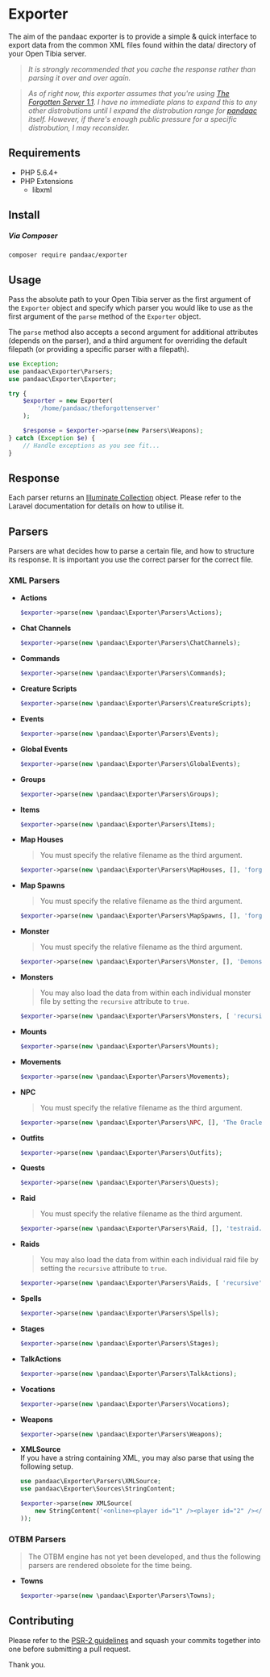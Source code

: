 # Exporter
The aim of the pandaac exporter is to provide a simple & quick interface to export data from the common XML files found within the data/ directory of your Open Tibia server.

> _It is strongly recommended that you cache the response rather than parsing it over and over again._

> _As of right now, this exporter assumes that you're using [The Forgotten Server 1.1](https://github.com/otland/forgottenserver/tree/1.1). I have no immediate plans to expand this to any other distrobutions until I expand the distrobution range for [pandaac](https://github.com/pandaac/pandaac) itself. However, if there's enough public pressure for a specific distrobution, I may reconsider._

## Requirements
* PHP 5.6.4+
* PHP Extensions
  * libxml

## Install
##### Via Composer
```
composer require pandaac/exporter
```

## Usage
Pass the absolute path to your Open Tibia server as the first argument of the `Exporter` object and specify which parser you would like to use as the first argument of the `parse` method of the `Exporter` object.

The `parse` method also accepts a second argument for additional attributes (depends on the parser), and a third argument for overriding the default filepath (or providing a specific parser with a filepath).

```php
use Exception;
use pandaac\Exporter\Parsers;
use pandaac\Exporter\Exporter;

try {
    $exporter = new Exporter(
        '/home/pandaac/theforgottenserver'
    );

    $response = $exporter->parse(new Parsers\Weapons);
} catch (Exception $e) {
    // Handle exceptions as you see fit...
}
```

## Response
Each parser returns an [Illuminate Collection](https://laravel.com/docs/5.4/collections) object. Please refer to the Laravel documentation for details on how to utilise it.

## Parsers
Parsers are what decides how to parse a certain file, and how to structure its response. It is important you use the correct parser for the correct file.

### XML Parsers
+ **Actions**  

   ```php
   $exporter->parse(new \pandaac\Exporter\Parsers\Actions);
   ```

+ **Chat Channels**  

   ```php
   $exporter->parse(new \pandaac\Exporter\Parsers\ChatChannels);
   ```

+ **Commands**  
   
   ```php
   $exporter->parse(new \pandaac\Exporter\Parsers\Commands);
   ```

+ **Creature Scripts**  
   
   ```php
   $exporter->parse(new \pandaac\Exporter\Parsers\CreatureScripts);
   ```

+ **Events**  
   
   ```php
   $exporter->parse(new \pandaac\Exporter\Parsers\Events);
   ```

+ **Global Events**  
   
   ```php
   $exporter->parse(new \pandaac\Exporter\Parsers\GlobalEvents);
   ```

+ **Groups**  
   
   ```php
   $exporter->parse(new \pandaac\Exporter\Parsers\Groups);
   ```

+ **Items**  
   
   ```php
   $exporter->parse(new \pandaac\Exporter\Parsers\Items);
   ```

+ **Map Houses**  
   > You must specify the relative filename as the third argument.  

   ```php
   $exporter->parse(new \pandaac\Exporter\Parsers\MapHouses, [], 'forgotten-house.xml');
   ```

+ **Map Spawns**  
   > You must specify the relative filename as the third argument.  

   ```php
   $exporter->parse(new \pandaac\Exporter\Parsers\MapSpawns, [], 'forgotten-spawn.xml');
   ```

+ **Monster**  
   > You must specify the relative filename as the third argument.  

   ```php
   $exporter->parse(new \pandaac\Exporter\Parsers\Monster, [], 'Demons/Demon.xml');
   ```

+ **Monsters**  
   > You may also load the data from within each individual monster file by setting the `recursive` attribute to `true`.  
   
   ```php
   $exporter->parse(new \pandaac\Exporter\Parsers\Monsters, [ 'recursive' => true ]);
   ```

+ **Mounts**  
   
   ```php
   $exporter->parse(new \pandaac\Exporter\Parsers\Mounts);
   ```

+ **Movements**  
   
   ```php
   $exporter->parse(new \pandaac\Exporter\Parsers\Movements);
   ```

+ **NPC**  
   > You must specify the relative filename as the third argument.  

   ```php
   $exporter->parse(new \pandaac\Exporter\Parsers\NPC, [], 'The Oracle.xml');
   ```

+ **Outfits**  
   
   ```php
   $exporter->parse(new \pandaac\Exporter\Parsers\Outfits);
   ```

+ **Quests**  
   
   ```php
   $exporter->parse(new \pandaac\Exporter\Parsers\Quests);
   ```

+ **Raid**  
   > You must specify the relative filename as the third argument.  

   ```php
   $exporter->parse(new \pandaac\Exporter\Parsers\Raid, [], 'testraid.xml');
   ```

+ **Raids**  
   > You may also load the data from within each individual raid file by setting the `recursive` attribute to `true`.  

   ```php
   $exporter->parse(new \pandaac\Exporter\Parsers\Raids, [ 'recursive' => true ]);
   ```

+ **Spells**  
   
   ```php
   $exporter->parse(new \pandaac\Exporter\Parsers\Spells);
   ```

+ **Stages**  
   
   ```php
   $exporter->parse(new \pandaac\Exporter\Parsers\Stages);
   ```

+ **TalkActions**  
   
   ```php
   $exporter->parse(new \pandaac\Exporter\Parsers\TalkActions);
   ```

+ **Vocations**  
   
   ```php
   $exporter->parse(new \pandaac\Exporter\Parsers\Vocations);
   ```

+ **Weapons**  
   
   ```php
   $exporter->parse(new \pandaac\Exporter\Parsers\Weapons);
   ```

+ **XMLSource**  
   If you have a string containing XML, you may also parse that using the following setup.

   ```php
   use pandaac\Exporter\Parsers\XMLSource;
   use pandaac\Exporter\Sources\StringContent;

   $exporter->parse(new XMLSource(
       new StringContent('<online><player id="1" /><player id="2" /></online>')
   ));
   ```

### OTBM Parsers
> The OTBM engine has not yet been developed, and thus the following parsers are rendered obsolete for the time being.

+ **Towns**  
   
   ```php
   $exporter->parse(new \pandaac\Exporter\Parsers\Towns);
   ```

## Contributing
Please refer to the [PSR-2 guidelines](http://www.php-fig.org/psr/psr-2/) and squash your commits together into one before submitting a pull request.

Thank you.
